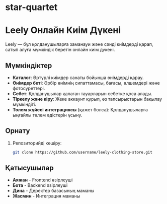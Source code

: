 # star-quartet
# Leely Онлайн Киім Дүкені

Leely — бұл қолданушыларға заманауи және сәнді киімдерді қарап, сатып алуға мүмкіндік беретін онлайн киім дүкені.

## Мүмкіндіктер
- **Каталог**: Әртүрлі киімдер санаты бойынша өнімдерді қарау.
- **Өнімдер беті**: Әрбір өнімнің сипаттамасы, бағасы, өлшемдері және фотосуреттері.
- **Себет**: Қолданушылар қалаған тауарларын себетке қоса алады.
- **Тіркелу және кіру**: Жеке аккаунт құрып, өз тапсырыстарын бақылау мүмкіндігі.
- **Төлем жүйесі интеграциясы** (қажет болса): Қолданушыларға ыңғайлы төлем әдістерін ұсыну.

## Орнату
1. Репозиторийді көшіру:
   ```bash
   git clone https://github.com/username/leely-clothing-store.git
   
## Қатысушылар
- **Аяжан** - Frontend әзірлеуші
- **Бота** - Backend әзірлеуші
- **Дина** - Деректер базасының маманы
- **Жасмин** - Интеграция маманы
